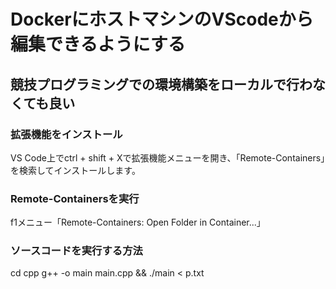# DockerにホストマシンのVScodeから編集できるようにする

## 競技プログラミングでの環境構築をローカルで行わなくても良い

### 拡張機能をインストール
VS Code上でctrl + shift + Xで拡張機能メニューを開き、「Remote-Containers」を検索してインストールします。

### Remote-Containersを実行
f1メニュー「Remote-Containers: Open Folder in Container...」

### ソースコードを実行する方法
cd cpp
g++ -o main main.cpp && ./main < p.txt
